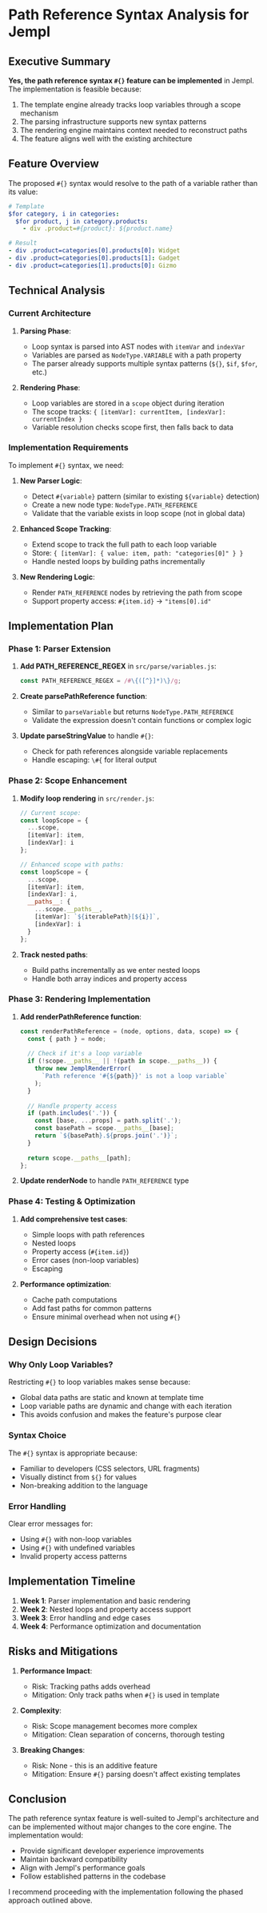 # Path Reference Syntax Analysis for Jempl

## Executive Summary

**Yes, the path reference syntax `#{}` feature can be implemented** in Jempl. The implementation is feasible because:

1. The template engine already tracks loop variables through a scope mechanism
2. The parsing infrastructure supports new syntax patterns  
3. The rendering engine maintains context needed to reconstruct paths
4. The feature aligns well with the existing architecture

## Feature Overview

The proposed `#{}` syntax would resolve to the path of a variable rather than its value:

```yaml
# Template
$for category, i in categories:
  $for product, j in category.products:
    - div .product=#{product}: ${product.name}

# Result  
- div .product=categories[0].products[0]: Widget
- div .product=categories[0].products[1]: Gadget
- div .product=categories[1].products[0]: Gizmo
```

## Technical Analysis

### Current Architecture

1. **Parsing Phase**: 
   - Loop syntax is parsed into AST nodes with `itemVar` and `indexVar`
   - Variables are parsed as `NodeType.VARIABLE` with a path property
   - The parser already supports multiple syntax patterns (`${}`, `$if`, `$for`, etc.)

2. **Rendering Phase**:
   - Loop variables are stored in a `scope` object during iteration
   - The scope tracks: `{ [itemVar]: currentItem, [indexVar]: currentIndex }`
   - Variable resolution checks scope first, then falls back to data

### Implementation Requirements

To implement `#{}` syntax, we need:

1. **New Parser Logic**:
   - Detect `#{variable}` pattern (similar to existing `${variable}` detection)
   - Create a new node type: `NodeType.PATH_REFERENCE`
   - Validate that the variable exists in loop scope (not in global data)

2. **Enhanced Scope Tracking**:
   - Extend scope to track the full path to each loop variable
   - Store: `{ [itemVar]: { value: item, path: "categories[0]" } }`
   - Handle nested loops by building paths incrementally

3. **New Rendering Logic**:
   - Render `PATH_REFERENCE` nodes by retrieving the path from scope
   - Support property access: `#{item.id}` → `"items[0].id"`

## Implementation Plan

### Phase 1: Parser Extension

1. **Add PATH_REFERENCE_REGEX** in `src/parse/variables.js`:
   ```javascript
   const PATH_REFERENCE_REGEX = /#\{([^}]*)\}/g;
   ```

2. **Create parsePathReference function**:
   - Similar to `parseVariable` but returns `NodeType.PATH_REFERENCE`
   - Validate the expression doesn't contain functions or complex logic

3. **Update parseStringValue** to handle `#{}`:
   - Check for path references alongside variable replacements
   - Handle escaping: `\#{` for literal output

### Phase 2: Scope Enhancement

1. **Modify loop rendering** in `src/render.js`:
   ```javascript
   // Current scope:
   const loopScope = {
     ...scope,
     [itemVar]: item,
     [indexVar]: i
   };

   // Enhanced scope with paths:
   const loopScope = {
     ...scope,
     [itemVar]: item,
     [indexVar]: i,
     __paths__: {
       ...scope.__paths__,
       [itemVar]: `${iterablePath}[${i}]`,
       [indexVar]: i
     }
   };
   ```

2. **Track nested paths**:
   - Build paths incrementally as we enter nested loops
   - Handle both array indices and property access

### Phase 3: Rendering Implementation

1. **Add renderPathReference function**:
   ```javascript
   const renderPathReference = (node, options, data, scope) => {
     const { path } = node;
     
     // Check if it's a loop variable
     if (!scope.__paths__ || !(path in scope.__paths__)) {
       throw new JemplRenderError(
         `Path reference '#{${path}}' is not a loop variable`
       );
     }
     
     // Handle property access
     if (path.includes('.')) {
       const [base, ...props] = path.split('.');
       const basePath = scope.__paths__[base];
       return `${basePath}.${props.join('.')}`;
     }
     
     return scope.__paths__[path];
   };
   ```

2. **Update renderNode** to handle `PATH_REFERENCE` type

### Phase 4: Testing & Optimization

1. **Add comprehensive test cases**:
   - Simple loops with path references
   - Nested loops
   - Property access (`#{item.id}`)
   - Error cases (non-loop variables)
   - Escaping

2. **Performance optimization**:
   - Cache path computations
   - Add fast paths for common patterns
   - Ensure minimal overhead when not using `#{}`

## Design Decisions

### Why Only Loop Variables?

Restricting `#{}` to loop variables makes sense because:
- Global data paths are static and known at template time
- Loop variable paths are dynamic and change with each iteration
- This avoids confusion and makes the feature's purpose clear

### Syntax Choice

The `#{}` syntax is appropriate because:
- Familiar to developers (CSS selectors, URL fragments)
- Visually distinct from `${}` for values
- Non-breaking addition to the language

### Error Handling

Clear error messages for:
- Using `#{}` with non-loop variables
- Using `#{}` with undefined variables
- Invalid property access patterns

## Implementation Timeline

1. **Week 1**: Parser implementation and basic rendering
2. **Week 2**: Nested loops and property access support
3. **Week 3**: Error handling and edge cases
4. **Week 4**: Performance optimization and documentation

## Risks and Mitigations

1. **Performance Impact**: 
   - Risk: Tracking paths adds overhead
   - Mitigation: Only track paths when `#{}` is used in template

2. **Complexity**: 
   - Risk: Scope management becomes more complex
   - Mitigation: Clean separation of concerns, thorough testing

3. **Breaking Changes**: 
   - Risk: None - this is an additive feature
   - Mitigation: Ensure `#{}` parsing doesn't affect existing templates

## Conclusion

The path reference syntax feature is well-suited to Jempl's architecture and can be implemented without major changes to the core engine. The implementation would:

- Provide significant developer experience improvements
- Maintain backward compatibility
- Align with Jempl's performance goals
- Follow established patterns in the codebase

I recommend proceeding with the implementation following the phased approach outlined above.